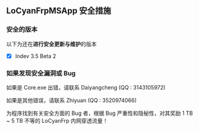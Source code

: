 ## LoCyanFrpMSApp 安全措施

### 安全的版本

以下为还在**进行安全更新与维护**的版本

- [X] Indev 3.5 Beta 2

### 如果发现安全漏洞或 Bug

如果是 Core.exe 出错，请联系 Daiyangcheng (QQ : 3143105972)

如果是其他错误，请联系 Zhiyuan (QQ : 3520974066)

为程序找到有关安全方面的 Bug 者，根据 Bug 严重性和隐秘性，对其奖励 1 TB ~ 5 TB 不等的 LoCyanFrp 内网穿透流量！
